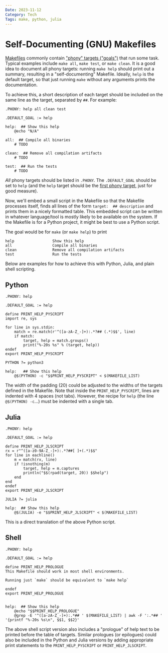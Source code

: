 ```yaml
---
Date: 2023-11-12
Category: Tech
Tags: make, python, julia
---
```


# Self-Documenting (GNU) Makefiles

[Makefiles](https://makefiletutorial.com) commonly contain ["phony" targets ("goals")](https://www.gnu.org/software/make/manual/html_node/Phony-Targets.html) that run some task. Typical examples include `make all`, `make test`, or `make clean`. It is a good idea to document all phony targets: running `make help` should print out a summary, resulting in a "self-documenting" Makefile. Ideally, `help` is the default target, so that just running `make` without any arguments prints the documentation.

To achieve this, a short description of each target should be included on the same line as the target, separated by ` ## `. For example:

```
.PHONY: help all clean test

.DEFAULT_GOAL := help

help:  ## Show this help
	@echo "N/A"

all:  ## Compile all binaries
	# TODO

clean:  ## Remove all compilation artifacts
	# TODO

test:  ## Run the tests
	# TODO
```

*All* phony targets should be listed in `.PHONY`. The `.DEFAULT_GOAL` should be set to `help` (and the `help` target should be the [first phony target](https://www.gnu.org/software/make/manual/html_node/Goals.html), just for good measure).

Now, we'll embed a small script in the Makefile so that the Makefile processes itself, finds all lines of the form `target:  ## description` and prints them in a nicely formatted table. This embedded script can be written in whatever language/tool is mostly likely to be available on the system. If the Makefile is for a Python project, it might be best to use a Python script.

The goal would be for `make` (or `make help`) to print

```
help                 Show this help
all                  Compile all binaries
clean                Remove all compilation artifacts
test                 Run the tests
```

Below are examples for how to achieve this with Python, Julia, and plain shell scripting.

## Python

```
.PHONY: help

.DEFAULT_GOAL := help

define PRINT_HELP_PYSCRIPT
import re, sys

for line in sys.stdin:
    match = re.match(r'^([a-zA-Z_-]+):.*?## (.*)$$', line)
    if match:
        target, help = match.groups()
        print("%-20s %s" % (target, help))
endef
export PRINT_HELP_PYSCRIPT

PYTHON ?= python3

help:   ## Show this help
	@$(PYTHON) -c "$$PRINT_HELP_PYSCRIPT" < $(MAKEFILE_LIST)
```

The width of the padding (20) could be adjusted to the widths of the targets defined in the Makefile. Note that inside the `PRINT_HELP_PYSCRIPT`, lines are indented with 4 spaces (not tabs). However, the recipe for `help` (the line `@$(PYTHON) -c`…) must be indented with a single tab.



## Julia

```
.PHONY: help

.DEFAULT_GOAL := help

define PRINT_HELP_JLSCRIPT
rx = r"^([a-z0-9A-Z_-]+):.*?##[ ]+(.*)$$"
for line in eachline()
    m = match(rx, line)
    if !isnothing(m)
        target, help = m.captures
        println("$$(rpad(target, 20)) $$help")
    end
end
endef
export PRINT_HELP_JLSCRIPT

JULIA ?= julia

help:  ## Show this help
	@$(JULIA) -e "$$PRINT_HELP_JLSCRIPT" < $(MAKEFILE_LIST)
```

This is a direct translation of the above Python script.

## Shell

```
.PHONY: help

.DEFAULT_GOAL := help

define PRINT_HELP_PROLOGUE
This Makefile should work in most shell environments.

Running just `make` should be equivalent to `make help`

endef
export PRINT_HELP_PROLOGUE


help:  ## Show this help
	@echo "$$PRINT_HELP_PROLOGUE"
	@grep -E '^([a-zA-Z_-]+):.*## ' $(MAKEFILE_LIST) | awk -F ':.*## ' '{printf "%-20s %s\n", $$1, $$2}'
```

The above shell script version also includes a "prologue" of help text to be printed before the table of targets. Similar prologues (or epilogues) could also be included in the Python and Julia versions by adding appropriate print statements to the `PRINT_HELP_PYSCRIPT` or `PRINT_HELP_JLSCRIPT`.
